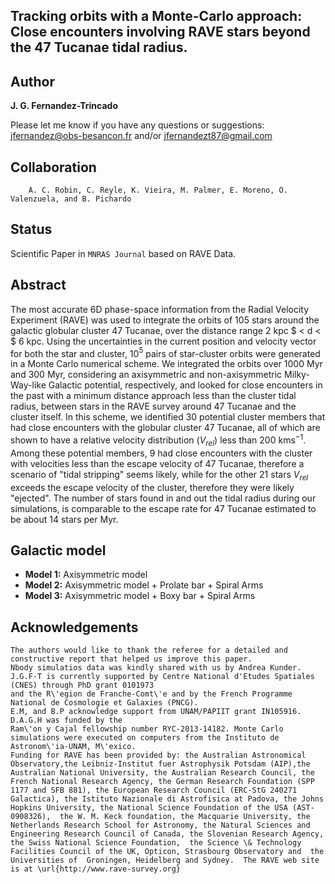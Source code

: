 Tracking orbits with a Monte-Carlo approach: Close encounters involving RAVE stars beyond the 47 Tucanae tidal radius.
---



Author
---

**J. G. Fernandez-Trincado**

Please let me know if you have any questions or suggestions: jfernandez@obs-besancon.fr and/or jfernandezt87@gmail.com

Collaboration
---

        A. C. Robin, C. Reyle, K. Vieira, M. Palmer, E. Moreno, O. Valenzuela, and B. Pichardo

Status
---

Scientific Paper in `MNRAS Journal` based on RAVE Data.

Abstract
---

The most accurate 6D phase-space information from the Radial Velocity Experiment (RAVE) was used to integrate the orbits of
105 stars around the galactic globular cluster 47 Tucanae, over the distance range 2 kpc $ < d < $ 6 kpc. Using the uncertainties in the current position and velocity vector for both the star and cluster, 10$^{5}$ pairs of star-cluster orbits were generated in a Monte Carlo numerical scheme. We integrated the orbits over 1000 Myr and 300 Myr, considering an axisymmetric and non-axisymmetric Milky-Way-like Galactic potential, respectively, and looked for close encounters in the past with a minimum distance approach less than the cluster tidal radius, between stars in the RAVE survey around 47 Tucanae and the cluster itself. In this scheme, we identified 30 potential cluster members that had close encounters with the globular cluster 47 Tucanae, all of which are shown to have a relative velocity distribution $(V_{rel})$ less than 200 kms$^{-1}$. Among these potential members, 9 had close encounters with the cluster with velocities less than the escape velocity of 47 Tucanae, therefore a scenario of "tidal stripping" seems likely, while for the other 21 stars $V_{rel}$ exceeds the escape velocity of the cluster, therefore they were likely "ejected". The number of stars found in and out the tidal radius during our simulations, is comparable to the escape rate for 47 Tucanae estimated to be about 14 stars per Myr.


Galactic model
---

  * **Model 1:** Axisymmetric model
  * **Model 2:** Axisymmetric model + Prolate bar + Spiral Arms
  * **Model 3:** Axisymmetric model + Boxy bar + Spiral Arms


Acknowledgements
---

    The authors would like to thank the referee for a detailed and constructive report that helped us improve this paper.
    Nbody simulatios data was kindly shared with us by Andrea Kunder. J.G.F-T is currently supported by Centre National d'Etudes Spatiales (CNES) through PhD grant 0101973 
    and the R\'egion de Franche-Comt\'e and by the French Programme National de Cosmologie et Galaxies (PNCG). 
    E.M, and B.P acknowledge support from UNAM/PAPIIT grant IN105916. D.A.G.H was funded by the 
    Ram\'on y Cajal fellowship number RYC-2013-14182. Monte Carlo simulations were executed on computers from the Instituto de Astronom\'ia-UNAM, M\'exico.   
    Funding for RAVE has been provided by: the Australian Astronomical Observatory,the Leibniz-Institut fuer Astrophysik Potsdam (AIP),the Australian National University, the Australian Research Council, the French National Research Agency, the German Research Foundation (SPP 1177 and SFB 881), the European Research Council (ERC-StG 240271 Galactica), the Istituto Nazionale di Astrofisica at Padova, the Johns Hopkins University, the National Science Foundation of the USA (AST-0908326),  the W. M. Keck foundation, the Macquarie University, the Netherlands Research School for Astronomy, the Natural Sciences and Engineering Research Council of Canada, the Slovenian Research Agency, the Swiss National Science Foundation,  the Science \& Technology Facilities Council of the UK, Opticon, Strasbourg Observatory and  the Universities of  Groningen, Heidelberg and Sydney.  The RAVE web site is at \url{http://www.rave-survey.org}
    
    




